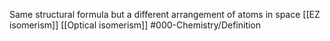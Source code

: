 Same structural formula but a different arrangement of atoms in space
[[EZ isomerism]]
[[Optical isomerism]]
#000-Chemistry/Definition